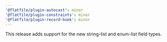 ```yaml
---
'@flatfile/plugin-autocast': minor
'@flatfile/plugin-constraints': minor
'@flatfile/plugin-record-hook': minor
---
```


This release adds support for the new string-list and enum-list field types.
